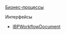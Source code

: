 [Бизнес-процессы](/api_help/bizproc/index.php)

Интерфейсы

* [IBPWorkflowDocument](/api_help/bizproc/interface/IBPWorkflowDocument/index.php)